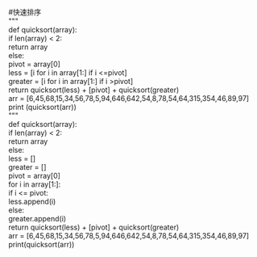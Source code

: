 
<body>
#快速排序<br />
&quot;&quot;&quot;<br />
def quicksort(array):<br />
if len(array) &lt; 2:<br />
return array<br />
else:<br />
pivot = array[0]<br />
less = [i for i in array[1:] if i &lt;=pivot]<br />
greater = [i for i in array[1:] if i &gt;pivot]<br />
return quicksort(less) + [pivot] + quicksort(greater)<br />
arr = [6,45,68,15,34,56,78,5,94,646,642,54,8,78,54,64,315,354,46,89,97]<br />
print (quicksort(arr)) <br />
&quot;&quot;&quot;<br />
def quicksort(array):<br />
if len(array) &lt; 2:<br />
return array<br />
else:<br />
less = []<br />
greater = []<br />
pivot = array[0]<br />
for i in array[1:]:<br />
if i &lt;= pivot:<br />
less.append(i)<br />
else:<br />
greater.append(i)<br />
return quicksort(less) + [pivot] + quicksort(greater)<br />
arr = [6,45,68,15,34,56,78,5,94,646,642,54,8,78,54,64,315,354,46,89,97]<br />
print(quicksort(arr))
</body>
</html>
